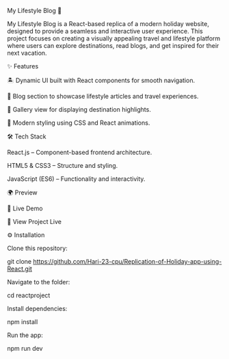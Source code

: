 My Lifestyle Blog 🌴

My Lifestyle Blog is a React-based replica of a modern holiday website, designed to provide a seamless and interactive user experience. This project focuses on creating a visually appealing travel and lifestyle platform where users can explore destinations, read blogs, and get inspired for their next vacation.

✨ Features

🏝️ Dynamic UI built with React components for smooth navigation.

📰 Blog section to showcase lifestyle articles and travel experiences.

🌇 Gallery view for displaying destination highlights.

🎨 Modern styling using CSS and React animations.

🛠️ Tech Stack

React.js – Component-based frontend architecture.

HTML5 & CSS3 – Structure and styling.

JavaScript (ES6) – Functionality and interactivity.

🌍 Preview

🚀 Live Demo

🔗 View Project Live 

⚙️ Installation

Clone this repository:

git clone https://github.com/Hari-23-cpu/Replication-of-Holiday-app-using-React.git


Navigate to the folder:

cd reactproject


Install dependencies:

npm install


Run the app:

npm run dev


